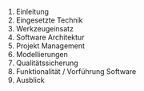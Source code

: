 1. Einleitung
2. Eingesetzte Technik
3. Werkzeugeinsatz
4. Software Architektur
5. Projekt Management
6. Modellierungen
7. Qualitätssicherung
8. Funktionalität / Vorführung Software 
9. Ausblick
